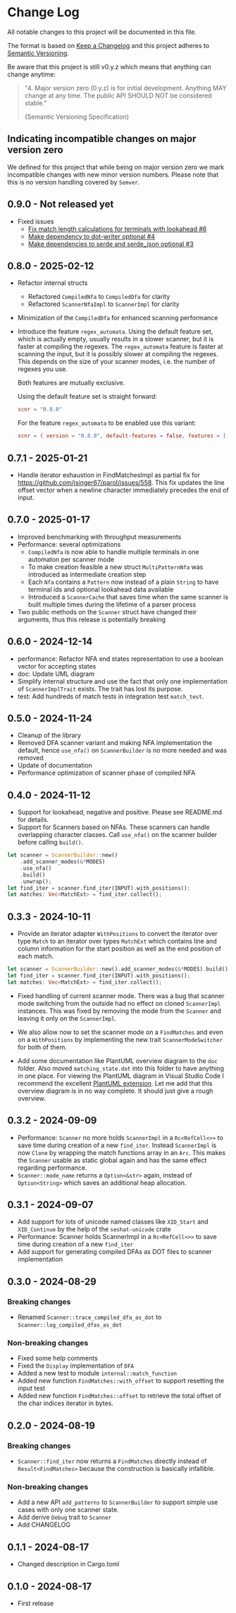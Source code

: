 # Change Log

All notable changes to this project will be documented in this file.

The format is based on [Keep a Changelog](http://keepachangelog.com/)
and this project adheres to [Semantic Versioning](http://semver.org/).

Be aware that this project is still v0.y.z which means that anything can change anytime:

> "4. Major version zero (0.y.z) is for initial development. Anything MAY change at any time. The
> public API SHOULD NOT be considered stable."
>
> (Semantic Versioning Specification)

## Indicating incompatible changes on major version zero

We defined for this project that while being on major version zero we mark incompatible changes with
new minor version numbers. Please note that this is no version handling covered by `Semver`.

## 0.9.0 - Not released yet

- Fixed issues
    - [Fix match length calculations for terminals with lookahead #6](https://github.com/jsinger67/scnr/issues/6)
    - [Make dependency to dot-writer optional #4](https://github.com/jsinger67/scnr/issues/4)
    - [Make dependencies to serde and serde_json optional #3](https://github.com/jsinger67/scnr/issues/3)

## 0.8.0 - 2025-02-12

- Refactor internal structs
    - Refactored `CompiledNfa` to `CompiledDfa` for clarity
    - Refactored `ScannerNfaImpl` to `ScannerImpl` for clarity
- Minimization of the `CompiledDfa` for enhanced scanning performance
- Introduce the feature `regex_automata`.
    Using the default feature set, which is actually empty, usually results in a slower scanner, but
    it is faster at compiling the regexes. The `regex_automata` feature is faster at scanning the
    input, but it is possibly slower at compiling the regexes. This depends on the size of your
    scanner modes, i.e. the number of regexes you use.

    Both features are mutually exclusive.

    Using the default feature set is straight forward:
    ```toml
    scnr = "0.8.0"
    ```
    For the feature `regex_automata` to be enabled use this variant:
    ```toml
    scnr = { version = "0.8.0", default-features = false, features = [ "regex_automata" ] }
    ```


## 0.7.1 - 2025-01-21

- Handle iterator exhaustion in FindMatchesImpl as partial fix for
https://github.com/jsinger67/parol/issues/558.
This fix updates the line offset vector when a newline character immediately precedes the end of
input.


## 0.7.0 - 2025-01-17

- Improved benchmarking with throughput measurements
- Performance: several optimizations
    * `CompiledNfa` is now able to handle multiple terminals in one automaton per scanner mode
    * To make creation feasible a new struct `MultiPatternNfa` was introduced as intermediate
    creation step
    * Each `Nfa` contains a `Pattern` now instead of a plain `String` to have terminal ids and
    optional lookahead data available
    * Introduced a `ScannerCache` that saves time when the same scanner is built multiple times
    during the lifetime of a parser process
- Two public methods on the `Scanner` struct have changed their arguments, thus this release is
    potentially breaking

## 0.6.0 - 2024-12-14

- performance: Refactor NFA end states representation to use a boolean vector for accepting states
- doc: Update UML diagram
- Simplify internal structure and use the fact that only one implementation of `ScannerImplTrait`
exists. The trait has lost its purpose.
- test: Add hundreds of match tests in integration test `match_test`.

## 0.5.0 - 2024-11-24

- Cleanup of the library
- Removed DFA scanner variant and making NFA implementation the default, hence `use_nfa()` on
`ScannerBuilder` is no more needed and was removed
- Update of documentation
- Performance optimization of scanner phase of compiled NFA

## 0.4.0 - 2024-11-12

- Support for lookahead, negative and positive. Please see README.md for details.
- Support for Scanners based on NFAs. These scanners can handle overlapping character classes.
Call `use_nfa()` on the scanner builder before calling `build()`.

```rust
let scanner = ScannerBuilder::new()
    .add_scanner_modes(&*MODES)
    .use_nfa()
    .build()
    .unwrap();
let find_iter = scanner.find_iter(INPUT).with_positions();
let matches: Vec<MatchExt> = find_iter.collect();
```

## 0.3.3 - 2024-10-11

- Provide an iterator adapter `WithPositions` to convert the iterator over type `Match` to an
iterator over types `MatchExt` which contains line and column information for the start position as
well as the end position of each match.
```rust
let scanner = ScannerBuilder::new().add_scanner_modes(&*MODES).build().unwrap();
let find_iter = scanner.find_iter(INPUT).with_positions();
let matches: Vec<MatchExt> = find_iter.collect();
```
- Fixed handling of current scanner mode. There was a bug that scanner mode switching from the
outside had no effect on cloned `ScannerImpl` instances. This was fixed by removing the mode from
the `Scanner` and leaving it only on the `ScannerImpl`.

- We also allow now to set the scanner mode on a `FindMatches` and even on a `WithPositions` by
implementing the new trait `ScannerModeSwitcher` for both of them.

- Add some documentation like PlantUML overview diagram to the `doc` folder. Also moved
`matching_state.dot` into this folder to have anything in one place. For viewing the PlantUML
diagram in Visual Studio Code I recommend the excellent
[PlantUML extension](https://marketplace.visualstudio.com/items?itemName=jebbs.plantuml).
Let me add that this overview diagram is in no way complete. It should just give a rough overview.

## 0.3.2 - 2024-09-09

- Performance: `Scanner` no more holds `ScannerImpl` in a `Rc<RefCell<>>` to save time during
creation of a new `find_iter`. Instead `ScannerImpl` is now `Clone` by wrapping the match functions
array in an `Arc`. This makes the `Scanner` usable as static global again and has the same effect
regarding performance.
- `Scanner::mode_name` returns a `Option<&str>` again, instead of `Option<String>` which saves an
additional heap allocation.


## 0.3.1 - 2024-09-07

- Add support for lots of unicode named classes like `XID_Start` and `XID_Continue` by the help of
the `seshat-unicode` crate
- Performance: Scanner holds ScannerImpl in a `Rc<RefCell<>>` to save time during creation of a new
`find_iter`
- Add support for generating compiled DFAs as DOT files to scanner implementation

## 0.3.0 - 2024-08-29

### Breaking changes
- Renamed `Scanner::trace_compiled_dfa_as_dot` to `Scanner::log_compiled_dfas_as_dot`
### Non-breaking changes
- Fixed some help comments
- Fixed the `Display` implementation of `DFA`
- Added a new test to module `internal::match_function`
- Added new function `FindMatches::with_offset` to support resetting the input test
- Added new function `FindMatches::offset` to retrieve the total offset of the char indices 
iterator in bytes.

## 0.2.0 - 2024-08-19

### Breaking changes
- `Scanner::find_iter` now returns a `FindMatches` directly instead of `Result<FindMatches>` because
the construction is basically infallible.
### Non-breaking changes
- Add a new API `add_patterns` to `ScannerBuilder` to support simple use cases with only one scanner
state.
- Add derive `Debug` trait to `Scanner`
- Add CHANGELOG

## 0.1.1 - 2024-08-17

- Changed description in Cargo.toml

## 0.1.0 - 2024-08-17

- First release